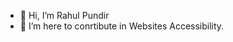 - 👋 Hi, I’m Rahul Pundir
- 👀 I’m here to conrtibute in Websites Accessibility.
<!---
iamr9r/iamr9r is a ✨ special ✨ repository because its `README.md` (this file) appears on your GitHub profile.
You can click the Preview link to take a look at your changes.
--->
